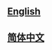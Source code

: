 ## <a href='https://shen_mmtracking.readthedocs.io/en/latest/'>English</a>

## <a href='https://shen_mmtracking.readthedocs.io/zh_CN/latest/'>简体中文</a>
